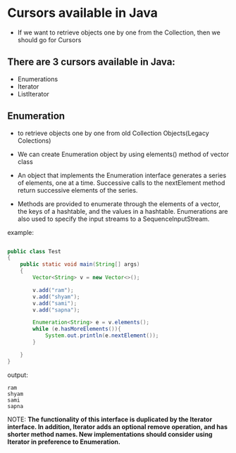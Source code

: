 
# Cursors available in Java

- If we want to retrieve objects one by one from the Collection, then we should go for Cursors

## There are 3 cursors available in Java:
- Enumerations
- Iterator
- ListIterator

## Enumeration

- to retrieve objects one by one from old Collection Objects(Legacy Colections)
- We can create Enumeration object by using elements() method of vector class

- An object that implements the Enumeration interface generates a series of elements, one at a time. Successive calls to the nextElement method return successive elements of the series.

- Methods are provided to enumerate through the elements of a vector, the keys of a hashtable, and the values in a hashtable. Enumerations are also used to specify the input streams to a SequenceInputStream.

example: 
```java

public class Test
{
    public static void main(String[] args)
    {
        Vector<String> v = new Vector<>();

        v.add("ram");
        v.add("shyam");
        v.add("sami");
        v.add("sapna");

        Enumeration<String> e = v.elements();
        while (e.hasMoreElements()){
            System.out.println(e.nextElement());
        }

    }
}
```

output:
```text
ram
shyam
sami
sapna
```

NOTE: **The functionality of this interface is duplicated by the Iterator interface. In addition, Iterator adds an optional remove operation, and has shorter method names. New implementations should consider using Iterator in preference to Enumeration.**